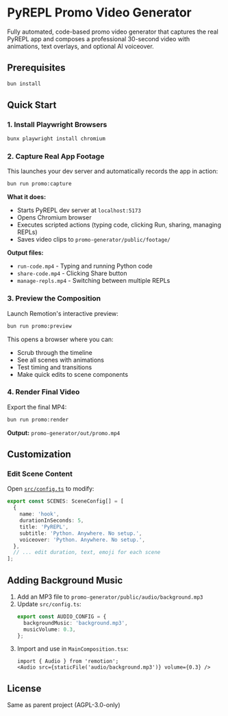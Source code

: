 # PyREPL Promo Video Generator

Fully automated, code-based promo video generator that captures the real PyREPL app and composes a professional 30-second video with animations, text overlays, and optional AI voiceover.

## Prerequisites

```bash
bun install
```

## Quick Start

### 1. Install Playwright Browsers

```bash
bunx playwright install chromium
```

### 2. Capture Real App Footage

This launches your dev server and automatically records the app in action:

```bash
bun run promo:capture
```

**What it does:**
- Starts PyREPL dev server at `localhost:5173`
- Opens Chromium browser
- Executes scripted actions (typing code, clicking Run, sharing, managing REPLs)
- Saves video clips to `promo-generator/public/footage/`

**Output files:**
- `run-code.mp4` - Typing and running Python code
- `share-code.mp4` - Clicking Share button
- `manage-repls.mp4` - Switching between multiple REPLs

### 3. Preview the Composition

Launch Remotion's interactive preview:

```bash
bun run promo:preview
```

This opens a browser where you can:
- Scrub through the timeline
- See all scenes with animations
- Test timing and transitions
- Make quick edits to scene components

### 4. Render Final Video

Export the final MP4:

```bash
bun run promo:render
```

**Output:** `promo-generator/out/promo.mp4`

## Customization

### Edit Scene Content

Open [`src/config.ts`](src/config.ts) to modify:

```typescript
export const SCENES: SceneConfig[] = [
  {
    name: 'hook',
    durationInSeconds: 5,
    title: 'PyREPL',
    subtitle: 'Python. Anywhere. No setup.',
    voiceover: 'Python. Anywhere. No setup.',
  },
  // ... edit duration, text, emoji for each scene
];
```


## Adding Background Music

1. Add an MP3 file to `promo-generator/public/audio/background.mp3`
2. Update `src/config.ts`:
   ```typescript
   export const AUDIO_CONFIG = {
     backgroundMusic: 'background.mp3',
     musicVolume: 0.3,
   };
   ```
3. Import and use in `MainComposition.tsx`:
   ```tsx
   import { Audio } from 'remotion';
   <Audio src={staticFile('audio/background.mp3')} volume={0.3} />
   ```

## License

Same as parent project (AGPL-3.0-only)
